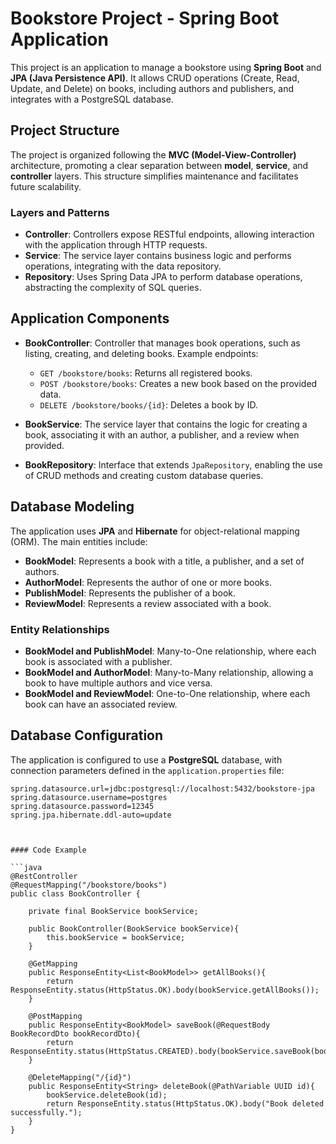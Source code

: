 # Bookstore Project - Spring Boot Application

This project is an application to manage a bookstore using **Spring Boot** and **JPA (Java Persistence API)**. It allows CRUD operations (Create, Read, Update, and Delete) on books, including authors and publishers, and integrates with a PostgreSQL database.

## Project Structure

The project is organized following the **MVC (Model-View-Controller)** architecture, promoting a clear separation between **model**, **service**, and **controller** layers. This structure simplifies maintenance and facilitates future scalability.

### Layers and Patterns

- **Controller**: Controllers expose RESTful endpoints, allowing interaction with the application through HTTP requests.
- **Service**: The service layer contains business logic and performs operations, integrating with the data repository.
- **Repository**: Uses Spring Data JPA to perform database operations, abstracting the complexity of SQL queries.

## Application Components

- **BookController**: Controller that manages book operations, such as listing, creating, and deleting books. Example endpoints:
  - `GET /bookstore/books`: Returns all registered books.
  - `POST /bookstore/books`: Creates a new book based on the provided data.
  - `DELETE /bookstore/books/{id}`: Deletes a book by ID.

- **BookService**: The service layer that contains the logic for creating a book, associating it with an author, a publisher, and a review when provided.

- **BookRepository**: Interface that extends `JpaRepository`, enabling the use of CRUD methods and creating custom database queries.

## Database Modeling

The application uses **JPA** and **Hibernate** for object-relational mapping (ORM). The main entities include:

- **BookModel**: Represents a book with a title, a publisher, and a set of authors.
- **AuthorModel**: Represents the author of one or more books.
- **PublishModel**: Represents the publisher of a book.
- **ReviewModel**: Represents a review associated with a book.

### Entity Relationships

- **BookModel and PublishModel**: Many-to-One relationship, where each book is associated with a publisher.
- **BookModel and AuthorModel**: Many-to-Many relationship, allowing a book to have multiple authors and vice versa.
- **BookModel and ReviewModel**: One-to-One relationship, where each book can have an associated review.

## Database Configuration

The application is configured to use a **PostgreSQL** database, with connection parameters defined in the `application.properties` file:

```properties
spring.datasource.url=jdbc:postgresql://localhost:5432/bookstore-jpa
spring.datasource.username=postgres
spring.datasource.password=12345
spring.jpa.hibernate.ddl-auto=update



#### Code Example

```java
@RestController
@RequestMapping("/bookstore/books")
public class BookController {

    private final BookService bookService;

    public BookController(BookService bookService){
        this.bookService = bookService;
    }

    @GetMapping
    public ResponseEntity<List<BookModel>> getAllBooks(){
        return ResponseEntity.status(HttpStatus.OK).body(bookService.getAllBooks());
    }

    @PostMapping
    public ResponseEntity<BookModel> saveBook(@RequestBody BookRecordDto bookRecordDto){
        return ResponseEntity.status(HttpStatus.CREATED).body(bookService.saveBook(bookRecordDto));
    }

    @DeleteMapping("/{id}")
    public ResponseEntity<String> deleteBook(@PathVariable UUID id){
        bookService.deleteBook(id);
        return ResponseEntity.status(HttpStatus.OK).body("Book deleted successfully.");
    }
}

